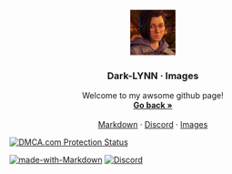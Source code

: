 
<br />
<p align="center">
  <a href="https://github.com/Dark-LYNN/Dark-LYNN/">
    <img src="Image_1.png" alt="Logo" width="80" height="80">
  </a>

  <h3 align="center">Dark-LYNN · Images</h3>

  <p align="center">
    Welcome to my awsome github page!
    <br />
    <a href="https://github.com/Dark-LYNN/Dark-LYNN"><strong>Go back »</strong></a>
    <br />
    <br />
    <a href="https://github.com/Dark-LYNN/Dark-LYNN/tree/main/Markdown">Markdown</a>
    ·
    <a href="https://discord.gg/SBj5WzeVBj/">Discord</a>
    ·
    <a href="https://github.com/Dark-LYNN/Dark-LYNN/blob/main/Images">Images</a>
  </p>
</p>


<a href="//www.dmca.com/Protection/Status.aspx?ID=1018018b-67c6-4e21-90f9-d8a253b6b468" title="DMCA.com Protection Status" class="dmca-badge"> <img src ="https://images.dmca.com/Badges/dmca_protected_sml_120n.png?ID=1018018b-67c6-4e21-90f9-d8a253b6b468"  alt="DMCA.com Protection Status" /></a>  
<!-- <script src="https://images.dmca.com/Badges/DMCABadgeHelper.min.js"> </script> -->  
[![made-with-Markdown](https://img.shields.io/badge/Made%20with-Markdown-1f425f.svg)](https://github.com/Dark-LYNN/Dark-LYNN/)
[![Discord](https://img.shields.io/discord/738381353921544282.svg?label=&logo=discord&logoColor=ffffff&color=7389D8&labelColor=6A7EC2)](https://discord.gg/SBj5WzeVBj)
